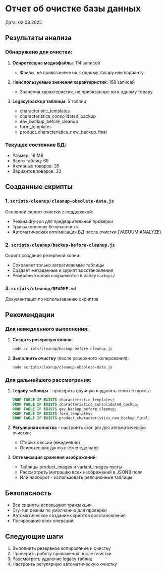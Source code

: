 # Отчет об очистке базы данных

Дата: 02.08.2025

## Результаты анализа

### Обнаружено для очистки:
1. **Осиротевшие медиафайлы**: 114 записей
   - Файлы, не привязанные ни к одному товару или варианту
   
2. **Неиспользуемые значения характеристик**: 188 записей
   - Значения характеристик, не привязанные ни к одному товару

3. **Legacy/backup таблицы**: 5 таблиц
   - characteristic_templates
   - characteristics_consolidated_backup
   - eav_backup_before_cleanup
   - form_templates
   - product_characteristics_new_backup_final

### Текущее состояние БД:
- Размер: 18 MB
- Всего таблиц: 69
- Активных товаров: 35
- Вариантов товаров: 33

## Созданные скрипты

### 1. `scripts/cleanup/cleanup-obsolete-data.js`
Основной скрипт очистки с поддержкой:
- Режим dry-run для предварительной проверки
- Транзакционная безопасность
- Автоматическая оптимизация БД после очистки (VACUUM ANALYZE)

### 2. `scripts/cleanup/backup-before-cleanup.js`
Скрипт создания резервной копии:
- Сохраняет только затрагиваемые таблицы
- Создает метаданные и скрипт восстановления
- Резервные копии сохраняются в папку `backups/`

### 3. `scripts/cleanup/README.md`
Документация по использованию скриптов

## Рекомендации

### Для немедленного выполнения:
1. **Создать резервную копию**:
   ```bash
   node scripts/cleanup/backup-before-cleanup.js
   ```

2. **Выполнить очистку** (после резервного копирования):
   ```bash
   node scripts/cleanup/cleanup-obsolete-data.js
   ```

### Для дальнейшего рассмотрения:
1. **Legacy таблицы** - проверить вручную и удалить если не нужны:
   ```sql
   DROP TABLE IF EXISTS characteristic_templates;
   DROP TABLE IF EXISTS characteristics_consolidated_backup;
   DROP TABLE IF EXISTS eav_backup_before_cleanup;
   DROP TABLE IF EXISTS form_templates;
   DROP TABLE IF EXISTS product_characteristics_new_backup_final;
   ```

2. **Регулярная очистка** - настроить cron job для автоматической очистки:
   - Старых сессий (ежедневно)
   - Осиротевших данных (еженедельно)

3. **Оптимизация хранения изображений**:
   - Таблицы product_images и variant_images пусты
   - Рассмотреть миграцию всех изображений в JSONB поля
   - Или наоборот - использовать реляционные таблицы

## Безопасность

- Все скрипты используют транзакции
- Dry-run режим по умолчанию для проверки
- Автоматическое создание скриптов восстановления
- Логирование всех операций

## Следующие шаги

1. Выполнить резервное копирование и очистку
2. Проверить работу приложения после очистки
3. Рассмотреть удаление legacy таблиц
4. Настроить регулярную автоматическую очистку